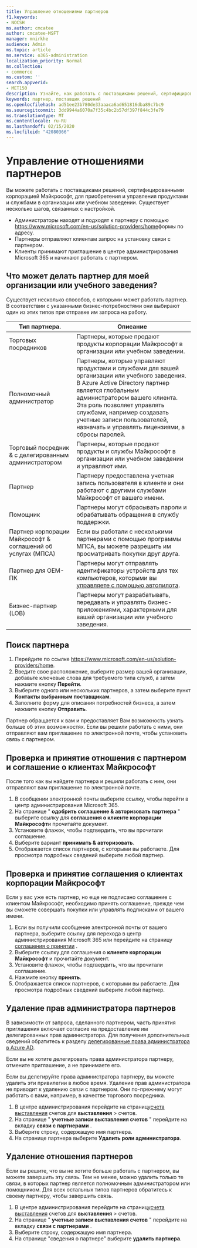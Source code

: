 ```yaml
---
title: Управление отношениями партнеров
f1.keywords:
- NOCSH
ms.author: cmcatee
author: cmcatee-MSFT
manager: mnirkhe
audience: Admin
ms.topic: article
ms.service: o365-administration
localization_priority: Normal
ms.collection:
- commerce
ms.custom: ''
search.appverid:
- MET150
description: Узнайте, как работать с поставщиками решений, сертифицированными корпорацией Майкрософт (партнерами), для приобретения и управления продуктами и службами в организации или учебном заведении.
keywords: партнер, поставщик решений
ms.openlocfilehash: ad51ee23b780de33aaaca6ad651816dba89c7bc9
ms.sourcegitcommit: 3dd9944a6070a7f35c4bc2b57df397f844c3fe79
ms.translationtype: MT
ms.contentlocale: ru-RU
ms.lasthandoff: 02/15/2020
ms.locfileid: "42080366"
---
```

# <a name="manage-partner-relationships"></a>Управление отношениями партнеров

Вы можете работать с поставщиками решений, сертифицированными корпорацией Майкрософт, для приобретения и управления продуктами и службами в организации или учебном заведении. Существует несколько шагов, связанных с настройкой.

- Администраторы находят и подходят к партнеру с помощью <a href="https://www.microsoft.com/en-us/solution-providers/home" target="_blank">https://www.microsoft.com/en-us/solution-providers/home</a>формы по адресу.
- Партнеры отправляют клиентам запрос на установку связи с партнером.
- Клиенты принимают приглашение в центре администрирования Microsoft 365 и начинают работать с партнером.

## <a name="what-can-a-partner-do-for-my-organization-or-school"></a>Что может делать партнер для моей организации или учебного заведения?

Существует несколько способов, с которыми может работать партнер. В соответствии с указанными бизнес-потребностями они выбирают один из этих типов при отправке им запроса на работу.

| Тип партнера. | Описание |
| ------ | ------------------- |
| Торговых посредников | Партнеры, которые продают продукты корпорации Майкрософт в организации или учебном заведении. |
| Полномочный администратор | Партнеры, которые управляют продуктами и службами для вашей организации или учебного заведения. В Azure Active Directory партнер является глобальным администратором вашего клиента. Эта роль позволяет управлять службами, например создавать учетные записи пользователей, назначать и управлять лицензиями, а сбросы паролей. |
| Торговый посредник & с делегированным администратором | Партнеры, которые продают продукты и службы Майкрософт в организации или учебном заведении и управляют ими. |
| Партнер | Партнеру предоставлена учетная запись пользователя в клиенте и они работают с другими службами Майкрософт от вашего имени. |
| Помощник | Партнеры могут сбрасывать пароли и обрабатывать обращения в службу поддержки. |
| Партнер корпорации Майкрософт & соглашений об услугах (МПСА) | Если вы работали с несколькими партнерами с помощью программы МПСА, вы можете разрешить им просматривать покупки друг друга. |
| Партнер для OEM-ПК | Партнеры могут отправлять идентификаторы устройств для тех компьютеров, которыми вы [управляете с помощью автопилота](https://docs.microsoft.com/microsoft-store/add-profile-to-devices). |
| Бизнес-партнер (LOB) | Партнеры могут разрабатывать, передавать и управлять бизнес-приложениями, характерными для вашей организации или учебного заведения. |

## <a name="find-a-partner"></a>Поиск партнера

1. Перейдите по ссылке <a href="https://www.microsoft.com/en-us/solution-providers/home" target="_blank">https://www.microsoft.com/en-us/solution-providers/home</a>.
2. Введите свое расположение, выберите размер вашей организации, добавьте ключевые слова для требуемого типа служб, а затем нажмите кнопку **Перейти**.
3. Выберите одного или нескольких партнеров, а затем выберите пункт **Контакты выбранным поставщикам**.
4. Заполните форму для описания потребностей бизнеса, а затем нажмите кнопку **Отправить**.

Партнер обращается к вам и предоставляет Вам возможность узнать больше об этих возможностях. Если вы решили работать с ними, они отправляют вам приглашение по электронной почте, чтобы установить связь с партнером.

## <a name="review-and-accept-a-partner-relationship-and-microsoft-customer-agreement"></a>Проверка и принятие отношения с партнером и соглашение о клиентах Майкрософт

После того как вы найдете партнера и решили работать с ним, они отправляют вам приглашение по электронной почте.

1. В сообщении электронной почты выберите ссылку, чтобы перейти в центр администрирования Microsoft 365.
2. На странице " **одобрить соглашение & авторизовать партнера** " выберите ссылку для **соглашения о клиенте корпорации Майкрософт**и прочитайте документ.
3. Установите флажок, чтобы подтвердить, что вы прочитали соглашение.
4. Выберите вариант **принимать & авторизовать**.
5. Отображается список партнеров, с которыми вы работаете. Для просмотра подробных сведений выберите любой партнер.

## <a name="review-and-accept-a-microsoft-customer-agreement"></a>Проверка и принятие соглашения о клиентах корпорации Майкрософт

Если у вас уже есть партнер, но еще не подписано соглашение с клиентом Майкрософт, необходимо принять соглашение, прежде чем вы сможете совершать покупки или управлять подписками от вашего имени.

1. Если вы получили сообщение электронной почты от вашего партнера, выберите ссылку для перехода в центр администрирования Microsoft 365 или перейдите на страницу <a href="https://go.microsoft.com/fwlink/?linkid=2116573" target="_blank">соглашения о принятии</a> .
2. Выберите ссылку для соглашения о **клиенте корпорации Майкрософт** и прочитайте документ.
3. Установите флажок, чтобы подтвердить, что вы прочитали соглашение.
4. Нажмите кнопку **принять**.
5. Отображается список партнеров, с которыми вы работаете. Для просмотра подробных сведений выберите любой партнер.

## <a name="remove-partner-admin-privileges"></a>Удаление прав администратора партнеров

В зависимости от запроса, сделанного партнером, часть принятия приглашения включает согласие на предоставление им делегированных прав администратора. Для получения дополнительных сведений обратитесь к разделу [делегированные права администратора в Azure AD](https://docs.microsoft.com/partner-center/customers_revoke_admin_privileges#delegated-admin-privileges-in-azure-ad).

Если вы не хотите делегировать права администратора партнеру, отмените приглашение, а не принимаете его.

Если вы делегируйте права администратора партнеру, вы можете удалить эти привилегии в любое время. Удаление прав администратора не приводит к удалению связи с партнером. Они по-прежнему могут работать с вами, например, в качестве торгового посредника.

1. В центре администрирования перейдите на страницу<a href="https://go.microsoft.com/fwlink/p/?linkid=2103629" target="_blank">счета выставления</a> счетов для **выставления** > счетов.
2. На странице " **учетные записи выставления счетов** " перейдите на вкладку **связи с партнерами** .
3. Выберите строку, содержащую имя партнера.
4. На странице партнера выберите **Удалить роли администратора**.

## <a name="delete-a-partner-relationship"></a>Удаление отношения партнеров

Если вы решите, что вы не хотите больше работать с партнером, вы можете завершить эту связь. Тем не менее, можно удалить только те связи, в которых партнер является полномочным администратором или помощником. Для всех остальных типов партнеров обратитесь к своему партнеру, чтобы завершить связь.

1. В центре администрирования перейдите на страницу<a href="https://go.microsoft.com/fwlink/p/?linkid=2103629" target="_blank">счета выставления</a> счетов для **выставления** > счетов.
2. На странице " **учетные записи выставления счетов** " перейдите на вкладку **связи с партнерами** .
3. Выберите строку, содержащую имя партнера.
4. На странице "сведения о партнере" выберите **удалить партнера**.
